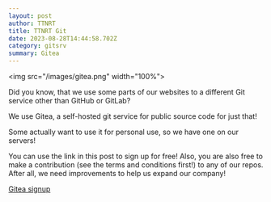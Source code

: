 ```yaml
---
layout: post
author: TTNRT
title: TTNRT Git
date: 2023-08-28T14:44:58.702Z
category: gitsrv
summary: Gitea
---
```

<﻿img src="/images/gitea.png" width="100%">

D﻿id you know, that we use some parts of our websites to a different Git service other than GitHub or GitLab?

W﻿e use Gitea, a self-hosted git service for public source code for just that!

S﻿ome actually want to use it for personal use, so we have one on our servers!

Y﻿ou can use the link in this post to sign up for free! Also, you are also free to make a contribution (see the terms and conditions first!) to any of our repos. After all, we need improvements to help us expand our company!

[﻿Gitea signup](https://git.ttnrtsite.me/user/sign_up)